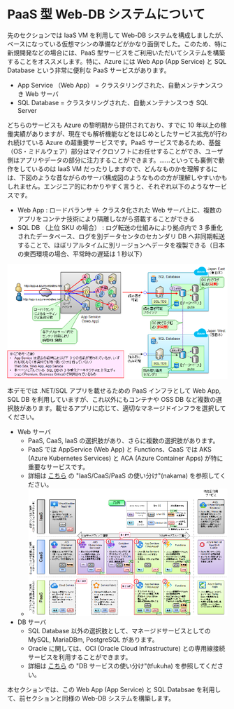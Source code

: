 # PaaS 型 Web-DB システムについて

先のセクションでは IaaS VM を利用して Web-DB システムを構成しましたが、ベースになっている仮想マシンの準備などがかなり面倒でした。このため、特に新規開発などの場合には、PaaS 型サービスをご利用いただいてシステムを構築することをオススメします。特に、Azure には Web App (App Service) と SQL Database という非常に便利な PaaS サービスがあります。

- App Service （Web App） = クラスタリングされた、自動メンテナンスつき Web サーバ
- SQL Database = クラスタリングされた、自動メンテナンスつき SQL Server

どちらのサービスも Azure の黎明期から提供されており、すでに 10 年以上の稼働実績がありますが、現在でも解析機能などをはじめとしたサービス拡充が行われ続けている Azure の超重要サービスです。PaaS サービスであるため、基盤（OS・ミドルウェア）部分はマイクロソフトにお任せすることができ、ユーザ側はアプリやデータの部分に注力することができます。……といっても裏側で動作をしているのは IaaS VM だったりしますので、どんなものかを理解するには、下図のような昔ながらのサーバ構成図のようなものの方が理解しやすいかもしれません。エンジニア的にわかりやすく言うと、それぞれ以下のようなサービスです。

- Web App : ロードバランサ ＋ クラスタ化された Web サーバ上に、複数のアプリをコンテナ技術により隔離しながら搭載することができる
- SQL DB （上位 SKU の場合） : ログ転送の仕組みにより拠点内で 3 多重化されたデータベース、ログを別データセンタのセカンダリ DB へ非同期転送することで、ほぼリアルタイムに別リージョンへデータを複製できる（日本の東西環境の場合、平常時の遅延は 1 秒以下）

![picture 1](./images/927deb8d243a11d486a58b557341df08c6f82c414da5c58de6230e1e2f042ab1.png)  

本デモでは .NET/SQL アプリを載せるための PaaS インフラとして Web App, SQL DB を利用していますが、これ以外にもコンテナや OSS DB など複数の選択肢があります。載せるアプリに応じて、適切なマネージドインフラを選択してください。

- Web サーバ
  - PaaS, CaaS, IaaS の選択肢があり、さらに複数の選択肢があります。
  - PaaS では AppService (Web App) と Functions、CaaS では AKS (Azure Kubernetes Services) と ACA (Azure Container Apps) が特に重要なサービスです。
  - 詳細は [こちら](https://github.com/Azure/jp-techdocs) の "IaaS/CaaS/PaaS の使い分け"(nakama) を参照してください。
  - ![picture 2](./images/96705459fd984e91c83fe33d1e81a10d8bd882c6dbf40d9b70136f23094a2d87.png)  
- DB サーバ
  - SQL Database 以外の選択肢として、マネージドサービスとしての MySQL, MariaDBm, PostgreSQL があります。
  - Oracle に関しては、OCI (Oracle Cloud Infrastructure) との専用線接続サービスを利用することができます。
  - 詳細は [こちら](https://github.com/Azure/jp-techdocs) の "DB サービスの使い分け"(tfukuha) を参照してください。

本セクションでは、この Web App (App Service) と SQL Databsae を利用して、前セクションと同様の Web-DB システムを構築します。
